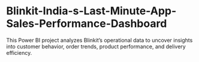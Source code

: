 # Blinkit-India-s-Last-Minute-App-Sales-Performance-Dashboard
This Power BI project analyzes Blinkit’s operational data to uncover insights into customer behavior, order trends, product performance, and delivery efficiency.
